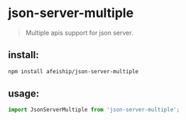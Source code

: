 # json-server-multiple
> Multiple apis support for json server.


## install:
```bash
npm install afeiship/json-server-multiple
```


## usage:
```javascript
import JsonServerMultiple from 'json-server-multiple';



```
